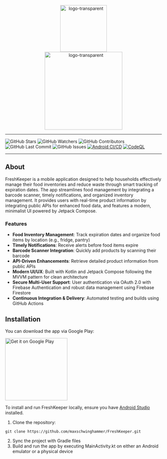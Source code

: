 <div align="center">
    <a href="https://play.google.com/store/apps/details?id=com.freshkeeper">
      <img src="https://github.com/user-attachments/assets/04b829bc-c29d-4739-9c5d-530c13aecd26" width="150" height="150" alt="logo-transparent" />
    </a>
</div>
<div align="center">
    <a href="https://play.google.com/store/apps/details?id=com.freshkeeper">
      <img src="https://github.com/user-attachments/assets/a643742b-7e31-46ef-90f5-857bb57ceab1" width="250 "alt="logo-transparent" />
    </a>
</div>

---

![GitHub Stars](https://img.shields.io/github/stars/maxschwinghammer/FreshKeeper?style=social)
![GitHub Watchers](https://img.shields.io/github/watchers/maxschwinghammer/FreshKeeper?style=social)
![GitHub Contributors](https://img.shields.io/github/contributors/maxschwinghammer/FreshKeeper)
![GitHub Last Commit](https://img.shields.io/github/last-commit/maxschwinghammer/FreshKeeper)
![GitHub Issues](https://img.shields.io/github/issues/maxschwinghammer/FreshKeeper)
[![Android CI/CD](https://github.com/maxschwinghammer/FreshKeeper/actions/workflows/android.yml/badge.svg?branch=master)](https://github.com/maxschwinghammer/FreshKeeper/actions/workflows/android.yml)
[![CodeQL](https://github.com/maxschwinghammer/FreshKeeper/actions/workflows/codeql.yml/badge.svg?branch=master)](https://github.com/maxschwinghammer/FreshKeeper/actions/workflows/codeql.yml)

---

## About
FreshKeeper is a mobile application designed to help households effectively manage their food inventories and reduce waste through smart tracking of expiration dates. The app streamlines food management by integrating a barcode scanner, timely notifications, and organized inventory management. It provides users with real-time product information by integrating public APIs for enhanced food data, and features a modern, minimalist UI powered by Jetpack Compose.

### Features
- **Food Inventory Management**: Track expiration dates and organize food items by location (e.g., fridge, pantry)
- **Timely Notifications**: Receive alerts before food items expire
- **Barcode Scanner Integration**: Quickly add products by scanning their barcode
- **API-Driven Enhancements**: Retrieve detailed product information from public APIs
- **Modern UI/UX**: Built with Kotlin and Jetpack Compose following the MVVM pattern for clean architecture
- **Secure Multi-User Support**: User authentication via OAuth 2.0 with Firebase Authentication and robust data management using Firebase Firestore
- **Continuous Integration & Delivery**: Automated testing and builds using GitHub Actions

## Installation
You can download the app via Google Play:
<p align="left">
  <a href="https://play.google.com/store/apps/details?id=com.freshkeeper">
    <img src="https://upload.wikimedia.org/wikipedia/commons/thumb/7/78/Google_Play_Store_badge_EN.svg/2560px-Google_Play_Store_badge_EN.svg.png" width="200" alt="Get it on Google Play" />
  </a>
</p>

To install and run FreshKeeper locally, ensure you have [Android Studio](https://developer.android.com/studio) installed. 

1. Clone the repository:
```
git clone https://github.com/maxschwinghammer/FreshKeeper.git
```
2. Sync the project with Gradle files
3. Build and run the app by executing MainActivity.kt on either an Android emulator or a physical device
